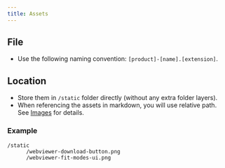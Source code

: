 ```yaml
---
title: Assets
---
```


## File

* Use the following naming convention: `[product]-[name].[extension]`.

## Location

* Store them in `/static` folder directly (without any extra folder layers).
* When referencing the assets in markdown, you will use relative path. See [Images](/readme/images) for details.

### Example

```
/static
      /webviewer-download-button.png
      /webviewer-fit-modes-ui.png
```